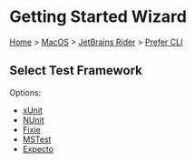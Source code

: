 <!--
GENERATED FILE - DO NOT EDIT
This file was generated by [MarkdownSnippets](https://github.com/SimonCropp/MarkdownSnippets).
Source File: /docs/mdsource/wiz/MacOS_Rider_Cli.source.md
To change this file edit the source file and then run MarkdownSnippets.
-->

# Getting Started Wizard

[Home](/docs/wiz/readme.md) > [MacOS](MacOS.md) > [JetBrains Rider](MacOS_Rider.md) > [Prefer CLI](MacOS_Rider_Cli.md)

## Select Test Framework

Options:
 * [xUnit](MacOS_Rider_Cli_xUnit.md)
 * [NUnit](MacOS_Rider_Cli_NUnit.md)
 * [Fixie](MacOS_Rider_Cli_Fixie.md)
 * [MSTest](MacOS_Rider_Cli_MSTest.md)
 * [Expecto](MacOS_Rider_Cli_Expecto.md)
